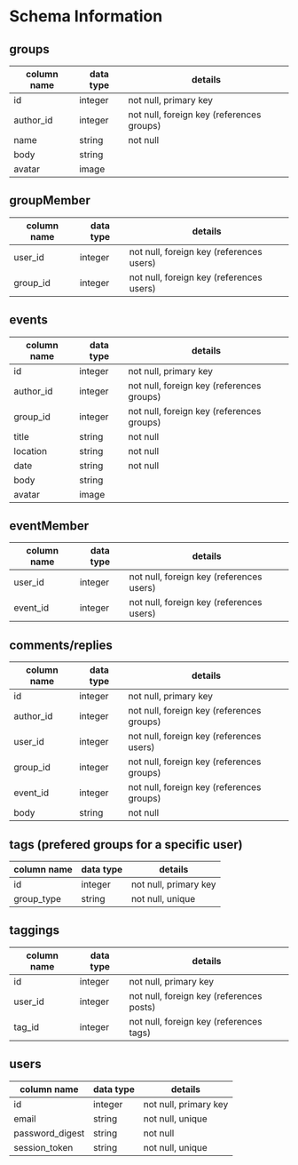 # Schema Information

## groups
column name | data type | details
------------|-----------|-----------------------
id          | integer   | not null, primary key
author_id   | integer   | not null, foreign key (references groups)
name        | string    | not null
body        | string    |
avatar      | image     |

## groupMember
column name | data type | details
------------|-----------|-----------------------
user_id     | integer   | not null, foreign key (references users)
group_id    | integer   | not null, foreign key (references users)

## events
column name | data type | details
------------|-----------|-----------------------
id          | integer   | not null, primary key
author_id   | integer   | not null, foreign key (references groups)
group_id    | integer   | not null, foreign key (references groups)
title       | string    | not null
location    | string    | not null
date        | string    | not null
body        | string    |
avatar      | image     |

## eventMember
column name | data type | details
------------|-----------|-----------------------
user_id     | integer   | not null, foreign key (references users)
event_id    | integer   | not null, foreign key (references users)


## comments/replies
column name | data type | details
------------|-----------|-----------------------
id          | integer   | not null, primary key
author_id   | integer   | not null, foreign key (references groups)
user_id     | integer   | not null, foreign key (references users)
group_id    | integer   | not null, foreign key (references groups)
event_id    | integer   | not null, foreign key (references groups)
body        | string    | not null

## tags (prefered groups for a specific user)
column name | data type | details
------------|-----------|-----------------------
id          | integer   | not null, primary key
group_type  | string    | not null, unique

## taggings
column name | data type | details
------------|-----------|-----------------------
id          | integer   | not null, primary key
user_id     | integer   | not null, foreign key (references posts)
tag_id      | integer   | not null, foreign key (references tags)

## users
column name     | data type | details
----------------|-----------|-----------------------
id              | integer   | not null, primary key
email           | string    | not null, unique
password_digest | string    | not null
session_token   | string    | not null, unique
